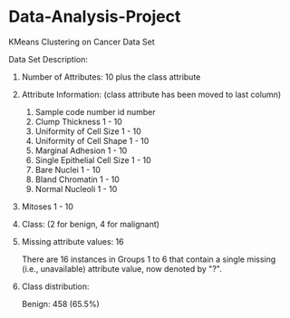 # Data-Analysis-Project
KMeans Clustering on Cancer Data Set

Data Set Description:
1. Number of Attributes: 10 plus the class attribute

2. Attribute Information: (class attribute has been moved to last column)
   1. Sample code number            id number
   2. Clump Thickness               1 - 10
   3. Uniformity of Cell Size       1 - 10
   4. Uniformity of Cell Shape      1 - 10
   5. Marginal Adhesion             1 - 10
   6. Single Epithelial Cell Size   1 - 10
   7. Bare Nuclei                   1 - 10
   8. Bland Chromatin               1 - 10
   9. Normal Nucleoli               1 - 10
  10. Mitoses                       1 - 10
  11. Class:                        (2 for benign, 4 for malignant)

3. Missing attribute values: 16

   There are 16 instances in Groups 1 to 6 that contain a single missing 
   (i.e., unavailable) attribute value, now denoted by "?".  

4. Class distribution:
 
   Benign: 458 (65.5%)


